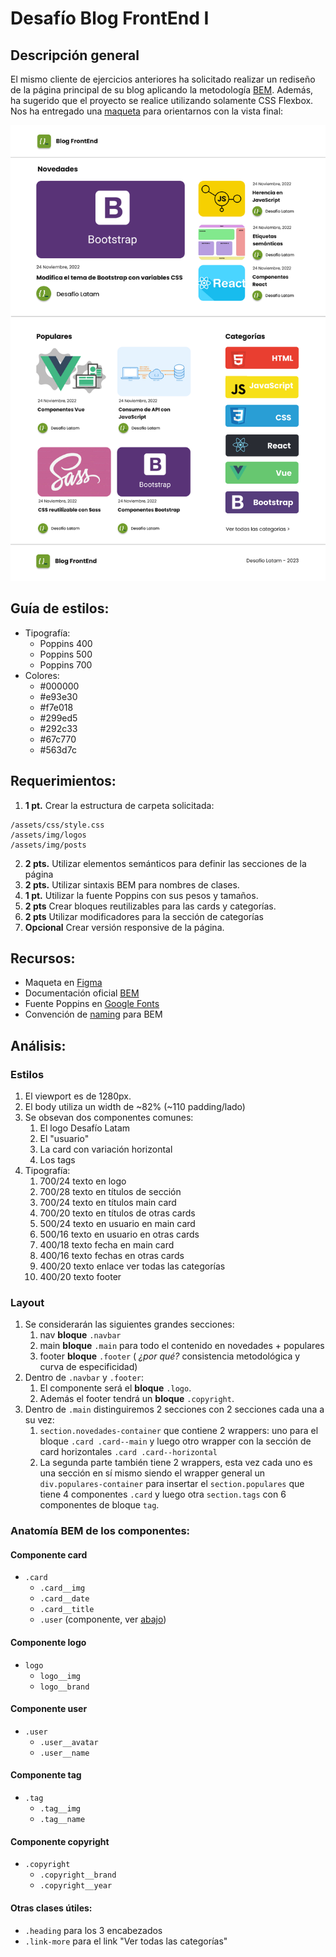 # Desafío Blog FrontEnd I

## Descripción general

El mismo cliente de ejercicios anteriores ha solicitado realizar un rediseño de la página principal de su blog aplicando la metodología [BEM][11]. Además, ha sugerido que el proyecto se realice utilizando solamente CSS Flexbox. Nos ha entregado una [maqueta][10] para orientarnos con la vista final:


![maqueta][13]


## Guía de estilos:

- Tipografía:
  - Poppins 400
  - Poppins 500
  - Poppins 700
- Colores:
  - #000000
  - #e93e30
  - #f7e018
  - #299ed5 
  - #292c33 
  - #67c770
  - #563d7c

## Requerimientos:

1. **1 pt.** Crear la estructura de carpeta solicitada:
```
/assets/css/style.css
/assets/img/logos
/assets/img/posts

```
2. **2 pts.** Utilizar elementos semánticos para definir las secciones de la página
3. **2 pts.** Utilizar sintaxis BEM para nombres de clases.
4. **1 pt.** Utilizar la fuente Poppins con sus pesos y tamaños.
5. **2 pts** Crear bloques reutilizables para las cards y categorías.
6. **2 pts** Utilizar modificadores para la sección de categorías
7. **Opcional** Crear versión responsive de la página.

## Recursos:

- Maqueta en [Figma][10]
- Documentación oficial [BEM][11]
- Fuente Poppins en [Google Fonts][12]
- Convención de [naming][14] para BEM

## Análisis: 

### Estilos

1. El viewport es de 1280px. 
2. El body utiliza un width de ~82% (~110 padding/lado)
3. Se obsevan dos componentes comunes: 
   1. El logo Desafío Latam
   2. El "usuario"
   3. La card con variación horizontal
   4. Los tags
4. Tipografía:
   1. 700/24 texto en logo
   2. 700/28 texto en títulos de sección
   3. 700/24 texto en títulos main card
   4. 700/20 texto en títulos de otras cards
   5. 500/24 texto en usuario en main card
   6. 500/16 texto en usuario en otras cards
   7. 400/18 texto fecha en main card
   8. 400/16 texto fechas en otras cards
   9. 400/20 texto enlace ver todas las categorías
   10. 400/20 texto footer

### Layout

1. Se considerarán las siguientes grandes secciones: 
   1. nav **bloque** `.navbar`
   2. main **bloque** `.main` para todo el contenido en novedades + populares
   3. footer **bloque** `.footer`  ( _¿por qué?_ consistencia metodológica y curva de especificidad)
2. Dentro de `.navbar` y `.footer`: 
   1. El componente será el **bloque** `.logo`.
   2. Además el footer tendrá un **bloque** `.copyright`. 
3. Dentro de `.main` distinguiremos 2 secciones con 2 secciones cada una a su vez:
   1. `section.novedades-container` que contiene 2 wrappers: uno para el bloque `.card .card--main` y luego otro wrapper con la sección de card horizontales `.card .card--horizontal`
   2. La segunda parte también tiene 2 wrappers, esta vez cada uno es una sección en sí mismo siendo el wrapper general un `div.populares-container` para insertar el `section.populares` que tiene 4 componentes `.card` y luego otra `section.tags` con 6 componentes de bloque `tag`.

### Anatomía BEM de los componentes: 

#### Componente card
- `.card`
  - `.card__img`
  - `.card__date`
  - `.card__title`
  - `.user` (componente, ver [abajo][15])
  
#### Componente logo
- `logo`
  - `logo__img`
  - `logo__brand`

#### Componente user
- `.user`
  - `.user__avatar`
  - `.user__name`

#### Componente tag
- `.tag`
  - `.tag__img`
  - `.tag__name`

#### Componente copyright
- `.copyright`
  - `.copyright__brand`
  - `.copyright__year`

#### Otras clases útiles: 
- `.heading` para los 3 encabezados
- `.link-more` para el link "Ver todas las categorías"

<!-- Enlaces del documento -->
[10]:https://www.figma.com/design/adUnzFLoVoDlhv61kvJNjN/Blog-FrontEnd?node-id=0-1&t=7B3ROffrC97mMXSR-0
[11]:https://en.bem.info
[12]:https://fonts.google.com/selection?query=poppins
[13]:./assets/util/maqueta.png
[14]:https://en.bem.info/methodology/naming-convention/#alternative-naming-schemes
[15]:#componente-user